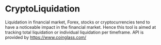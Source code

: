 # CryptoLiquidation
Liquidation in financial market, Forex, stocks or cryptocurrencies tend to have a noticeable impact in the financial market. Hence this tool is aimed at tracking total liquidation or individual liquidation per timeframe. API is provided by https://www.coinglass.com/
